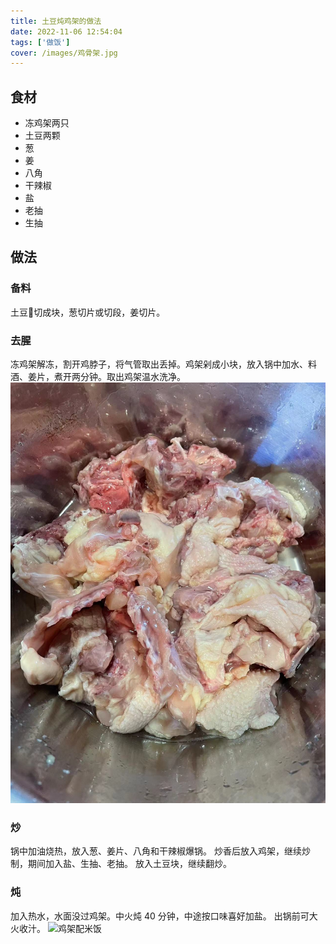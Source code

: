 ```yaml
---
title: 土豆炖鸡架的做法
date: 2022-11-06 12:54:04
tags: ['做饭']
cover: /images/鸡骨架.jpg
---
```

## 食材
- 冻鸡架两只
- 土豆两颗
- 葱
- 姜
- 八角
- 干辣椒
- 盐
- 老抽
- 生抽

## 做法
### 备料
土豆🥔切成块，葱切片或切段，姜切片。
### 去腥
冻鸡架解冻，割开鸡脖子，将气管取出丢掉。鸡架剁成小块，放入锅中加水、料酒、姜片，煮开两分钟。取出鸡架温水洗净。
![鸡骨架](/images/鸡骨架.jpg)
### 炒
锅中加油烧热，放入葱、姜片、八角和干辣椒爆锅。
炒香后放入鸡架，继续炒制，期间加入盐、生抽、老抽。
放入土豆块，继续翻炒。
### 炖
加入热水，水面没过鸡架。中火炖 40 分钟，中途按口味喜好加盐。
出锅前可大火收汁。
![鸡架配米饭](鸡架配米饭.jpg)